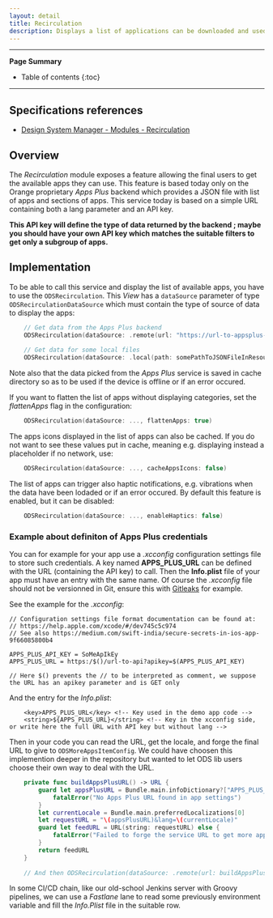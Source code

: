 ```yaml
---
layout: detail
title: Recirculation
description: Displays a list of applications can be downloaded and used by user.
---
```

---

**Page Summary**

* Table of contents
{:toc}

---

## Specifications references

- [Design System Manager - Modules - Recirculation](https://system.design.orange.com/0c1af118d/p/37aa79-recirculation)

## Overview

The _Recirculation_ module exposes a feature allowing the final users to get the available apps they can use.
This feature is based today only on the Orange proprietary _Apps Plus_ backend which provides a JSON file with list of apps and sections of apps.
This service today is based on a simple URL containing both a lang parameter and an API key. 

**This API key will define the type of data returned by the backend ; maybe you should have your own API key which matches the suitable filters to get only a subgroup of apps.**

## Implementation

To be able to call this service and display the list of available apps, you have to use the `ODSRecirculation`.
This _View_ has a `dataSource` parameter of type `ODSRecirculationDataSource` which must contain the type of source of data to display the apps:
                                     
```swift
    // Get data from the Apps Plus backend
    ODSRecirculation(dataSource: .remote(url: "https://url-to-appsplus-backend/get?apikey=SomeKey&lang=fr"))
    
    // Get data for some local files
    ODSRecirculation(dataSource: .local(path: somePathToJSONFileInResources))
```

Note also that the data picked from the _Apps Plus_ service is saved in cache directory so as to be used if the device is offline
or if an error occured.

If you want to flatten the list of apps without displaying categories, set the _flattenApps_ flag in the configuration:

```swift
    ODSRecirculation(dataSource: ..., flattenApps: true)
```  

The apps icons displayed in the list of apps can also be cached.
If you do not want to see these values put in cache, meaning e.g. displaying instead a placeholder if no network, use:

```swift
    ODSRecirculation(dataSource: ..., cacheAppsIcons: false)
```

The list of apps can trigger also haptic notifications, e.g. vibrations when the data have been lodaded or if an error occured.
By default this feature is enabled, but it can be disabled:

```swift
    ODSRecirculation(dataSource: ..., enableHaptics: false)
```

### Example about definiton of Apps Plus credentials

You can for example for your app use a _.xcconfig_ configuration settings file to store such credentials.
A key named **APPS_PLUS_URL** can be defined with the URL (containing the API key) to call.
Then the **Info.plist** file of your app must have an entry with the same name.
Of course the _.xcconfig_ file should not be versionned in Git, ensure this with [Gitleaks](https://github.com/gitleaks/gitleaks) for example.

See the example for the _.xcconfig_:

```text
// Configuration settings file format documentation can be found at:
// https://help.apple.com/xcode/#/dev745c5c974
// See also https://medium.com/swift-india/secure-secrets-in-ios-app-9f66085800b4

APPS_PLUS_API_KEY = SoMeApIkEy
APPS_PLUS_URL = https:/$()/url-to-api?apikey=$(APPS_PLUS_API_KEY)

// Here $() prevents the // to be interpreted as comment, we suppose the URL has an apikey parameter and is GET only
```

And the entry for the _Info.plist_:

```text
    <key>APPS_PLUS_URL</key> <!-- Key used in the demo app code -->
    <string>${APPS_PLUS_URL}</string> <!-- Key in the xcconfig side, or write here the full URL with API key but without lang -->
```

Then in your code you can read the URL, get the locale, and forge the final URL to give to `ODSMoreAppsItemConfig`.
We could have choosen this implemention deeper in the repository but wanted to let ODS lib users choose their own way to deal with the URL.

```swift
    private func buildAppsPlusURL() -> URL {
        guard let appsPlusURL = Bundle.main.infoDictionary?["APPS_PLUS_URL"] else {
            fatalError("No Apps Plus URL found in app settings")
        }
        let currentLocale = Bundle.main.preferredLocalizations[0]
        let requestURL = "\(appsPlusURL)&lang=\(currentLocale)"
        guard let feedURL = URL(string: requestURL) else {
            fatalError("Failed to forge the service URL to get more apps")
        }
        return feedURL
    }
    
    // And then ODSRecirculation(dataSource: .remote(url: buildAppsPlusURL()))
```

In some CI/CD chain, like our old-school Jenkins server with Groovy pipelines, we can use a _Fastlane_ lane to read some previously environment variable and
fill the _Info.Plist_ file in the suitable row.
